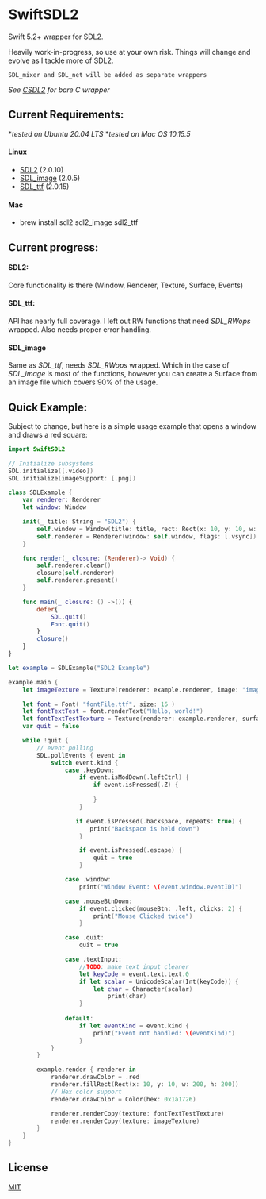 # SwiftSDL2

Swift 5.2+ wrapper for SDL2.

Heavily work-in-progress, so use at your own risk. Things will change and evolve as I tackle more of SDL2. 

`SDL_mixer and SDL_net will be added as separate wrappers`

*See [CSDL2](https://github.com/drmidnight/CSDL2) for bare C wrapper*

## Current Requirements:
*_tested on Ubuntu 20.04 LTS_
*_tested on Mac OS 10.15.5_
#### Linux
- [SDL2](https://www.libsdl.org) (2.0.10)
- [SDL_image](https://www.libsdl.org/projects/SDL_image/) (2.0.5)
- [SDL_ttf](https://www.libsdl.org/projects/SDL_ttf/)  (2.0.15)

#### Mac
- brew install sdl2 sdl2_image sdl2_ttf

## Current progress:
#### SDL2:
Core functionality is there (Window, Renderer, Texture, Surface, Events)

#### SDL_ttf:
API has nearly full coverage. I left out RW functions that need _SDL_RWops_ wrapped. Also needs proper error handling.

#### SDL_image
Same as _SDL_ttf_, needs _SDL_RWops_ wrapped. 
Which in the case of _SDL_image_ is most of the functions, however you can create a Surface from an image file which covers 90% of the usage.

## Quick Example:
Subject to change, but here is a simple usage example that opens a window and draws a red square:
```Swift
import SwiftSDL2

// Initialize subsystems
SDL.initialize([.video])
SDL.initialize(imageSupport: [.png])

class SDLExample {
    var renderer: Renderer
    let window: Window

    init(_ title: String = "SDL2") {
        self.window = Window(title: title, rect: Rect(x: 10, y: 10, w: 1024, h: 789), flags: [.openGL, .resizeable])
        self.renderer = Renderer(window: self.window, flags: [.vsync])
    }

    func render(_ closure: (Renderer)-> Void) {
        self.renderer.clear()
        closure(self.renderer)
        self.renderer.present()
    }

    func main(_ closure: () ->()) {
        defer{ 
            SDL.quit()
            Font.quit()
        }
        closure()  
    }
}

let example = SDLExample("SDL2 Example")

example.main {
    let imageTexture = Texture(renderer: example.renderer, image: "image.png")

    let font = Font( "fontFile.ttf", size: 16 )
    let fontTextTest = font.renderText("Hello, world!")
    let fontTextTestTexture = Texture(renderer: example.renderer, surface: fontTextTest)
    var quit = false 

    while !quit {
        // event polling
        SDL.pollEvents { event in
            switch event.kind {
                case .keyDown:
                    if event.isModDown(.leftCtrl) {
                        if event.isPressed(.Z) {
                           
                        }
                    }

                   if event.isPressed(.backspace, repeats: true) {
                       print("Backspace is held down")
                    }

                    if event.isPressed(.escape) {
                        quit = true
                    }

                case .window: 
                    print("Window Event: \(event.window.eventID)")

                case .mouseBtnDown:
                    if event.clicked(mouseBtn: .left, clicks: 2) {
                        print("Mouse Clicked twice")
                    }

                case .quit: 
                    quit = true

                case .textInput:
                    //TODO: make text input cleaner
                    let keyCode = event.text.text.0 
                    if let scalar = UnicodeScalar(Int(keyCode)) {
                        let char = Character(scalar)
                            print(char)
                    }
                           
                default:
                    if let eventKind = event.kind {
                        print("Event not handled: \(eventKind)")
                    }   
            }
        }

        example.render { renderer in
            renderer.drawColor = .red
            renderer.fillRect(Rect(x: 10, y: 10, w: 200, h: 200))
            // Hex color support
            renderer.drawColor = Color(hex: 0x1a1726)

            renderer.renderCopy(texture: fontTextTestTexture)
            renderer.renderCopy(texture: imageTexture)
        }
    }
}
```

## License
[MIT](https://choosealicense.com/licenses/mit/)
